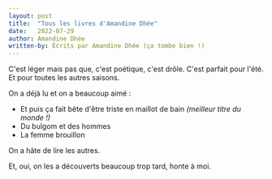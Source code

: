 ```yaml
---
layout: post
title:  "Tous les livres d'Amandine Dhée"
date:   2022-07-29
author: Amandine Dhée
written-by: Écrits par Amandine Dhée (ça tombe bien !)
---
```

C'est léger mais pas que, c'est poétique, c'est drôle. C'est parfait pour l'été. Et pour toutes les autres saisons.
<!--more-->

On a déjà lu et on a beaucoup aimé :

- Et puis ça fait bête d'être triste en maillot de bain _(meilleur titre du monde !)_
- Du bulgom et des hommes
- La femme brouillon

On a hâte de lire les autres.

Et, oui, on les a découverts beaucoup trop tard, honte à moi.
